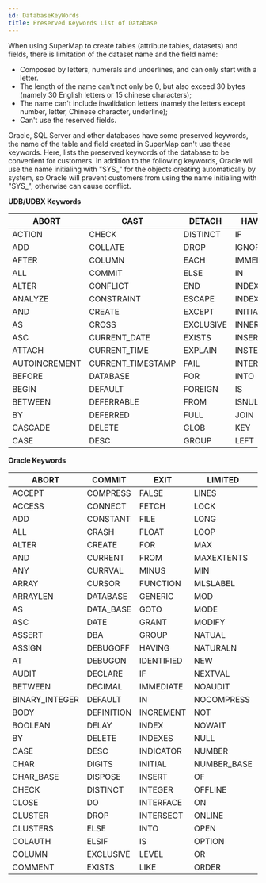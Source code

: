 ```yaml
---
id: DatabaseKeyWords
title: Preserved Keywords List of Database
---
```

When using SuperMap to create tables (attribute tables, datasets) and fields, there is limitation of the dataset name and the field name:

* Composed by letters, numerals and underlines, and can only start with a letter.
* The length of the name can't not only be 0, but also exceed 30 bytes (namely 30 English letters or 15 chinese characters);
* The name can't include invalidation letters (namely the letters except number, letter, Chinese character, underline); 
* Can't use the reserved fields.

Oracle, SQL Server and other databases have some preserved keywords, the name of the table and field created in SuperMap can't use these keywords. Here, lists the preserved keywords of the database to be convenient for customers. 
In addition to the following keywords, Oracle will use the name initialing
with "SYS_" for the objects creating automatically by system, so Oracle will
prevent customers from using the name initialing with "SYS_", otherwise can
cause conflict.

**UDB/UDBX Keywords**

ABORT | CAST | DETACH | HAVING | LIKE | QUERY | TO
---|---|---|---|---|---|---
ACTION | CHECK | DISTINCT | IF | LIMIT | RAISE | THEN
ADD | COLLATE | DROP | IGNORE | LINES | REFERENCES | TRANSACTION
AFTER | COLUMN | EACH | IMMEDIATE | MATCH | REGEXP | TRIGGER
ALL | COMMIT | ELSE | IN | NATURAL | REINDEX | UNION
ALTER | CONFLICT | END | INDEX | NO | RELEASE | UNIQUE
ANALYZE | CONSTRAINT | ESCAPE | INDEXED | NOT | RENAME | UPDATE
AND | CREATE | EXCEPT | INITIALLY | NOTNULL | REPLACE | USING
AS | CROSS | EXCLUSIVE | INNER | NULL | RESTRICT | VACUUM
ASC | CURRENT_DATE | EXISTS | INSERT | OF | RIGHT | VALUES
ATTACH | CURRENT_TIME | EXPLAIN | INSTEAD | OFFSET | ROLLBACK | VIEW
AUTOINCREMENT | CURRENT_TIMESTAMP | FAIL | INTERSECT | ON | ROW | VIRTUAL
BEFORE | DATABASE | FOR | INTO | OR | SAVEPOINT | WHEN
BEGIN | DEFAULT | FOREIGN | IS | ORDER | SELECT | WHERE
BETWEEN | DEFERRABLE | FROM | ISNULL | OUTER | SET |
BY | DEFERRED | FULL | JOIN | PLAN | TABLE |
CASCADE | DELETE | GLOB | KEY | PRAGMA | TEMP |
CASE | DESC | GROUP | LEFT | PRIMARY | TEMPORARY |

**Oracle Keywords**

ABORT | COMMIT | EXIT | LIMITED | OTHERS | ROWNUM | TEXT  
---|---|---|---|---|---|---  
ACCEPT | COMPRESS | FALSE | LINES | OUT | ROWS | THEN  
ACCESS | CONNECT | FETCH | LOCK | PACKAGE | ROWTYPE | TO  
ADD | CONSTANT | FILE | LONG | PARTITION | RUN | TRIGGER  
ALL | CRASH | FLOAT | LOOP | PCTFREE | SAVEPOINT | TRUE  
ALTER | CREATE | FOR | MAX | PLS_INTEGER | SCHEMA | TYPE  
AND | CURRENT | FROM | MAXEXTENTS | POSITIVE | SELECT | UID  
ANY | CURRVAL | MINUS | MIN | POSITIVEN | SEPARATE | UNION  
ARRAY | CURSOR | FUNCTION | MLSLABEL | PRAGMA | SESSION | UNIQUE  
ARRAYLEN | DATABASE | GENERIC | MOD | PRIOR | SET | UPDATE  
AS | DATA_BASE | GOTO | MODE | PRIVATE | SHARE | USE  
ASC | DATE | GRANT | MODIFY | PRIVILEGES | SIZE | USER  
ASSERT | DBA | GROUP | NATUAL | PROCEDURE | SMALLINT | VALIDATE  
ASSIGN | DEBUGOFF | HAVING | NATURALN | PUBLIC | SPACE | VALUES  
AT | DEBUGON | IDENTIFIED | NEW | RAISE | SQL | VARCHAR  
AUDIT | DECLARE | IF | NEXTVAL | RANGE | SQLCODE | VARCHAR2  
BETWEEN | DECIMAL | IMMEDIATE | NOAUDIT | RAW | SQLERRM | VARIANCE  
BINARY_INTEGER | DEFAULT | IN | NOCOMPRESS | REAL | START | VIEW  
BODY | DEFINITION | INCREMENT | NOT | RECORD | STATE | VIEWS  
BOOLEAN | DELAY | INDEX | NOWAIT | REF | STATEMENT | WHEN  
BY | DELETE | INDEXES | NULL | RELEASE | STTDEV | WHENEVER  
CASE | DESC | INDICATOR | NUMBER | REMR | SUBTYPE | WHERE  
CHAR | DIGITS | INITIAL | NUMBER_BASE | RENAME | SUCCESSFUL | WHILE  
CHAR_BASE | DISPOSE | INSERT | OF | RESOURCE | SUM | WITH  
CHECK | DISTINCT | INTEGER | OFFLINE | RETURN | SYNONYM | WORK  
CLOSE | DO | INTERFACE | ON | REVERSE | SYSDATE | WRITE  
CLUSTER | DROP | INTERSECT | ONLINE | REVOKE | TABAUTH | XOR  
CLUSTERS | ELSE | INTO | OPEN | ROLLBACK | TABLE |  
COLAUTH | ELSIF | IS | OPTION | ROW | TABLES |  
COLUMN | EXCLUSIVE | LEVEL | OR | ROWID | TASK |  
COMMENT | EXISTS | LIKE | ORDER | ROWLABEL | TERMINATE |  

